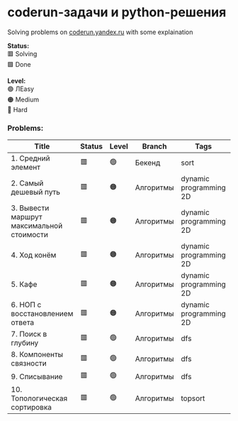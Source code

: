 # coderun-задачи и python-решения
Solving problems on [coderun.yandex.ru](https://coderun.yandex.ru/) with some explaination

**Status:** <br>
🟥 Solving <br>
🟩 Done <br>

**Level:** <br>
🟢 ЛEasy <br>
🟠 Medium <br>
🔴 Hard <br>

### Problems:

| Title                                     | Status | Level   | Branch      | Tags                   | Link                   |
|-------------------------------------------|--------|---------|-------------|------------------------|------------------------|
| 1. Средний элемент                        | 🟥     | 🟢      | Бекенд      | sort                   | <a href="https://github.com/evsmol/yandex_coderun_solutions/blob/main/backend/1.py">Перейти</a> |
| 2. Самый дешевый путь                     | 🟥     | 🟠      | Алгоритмы   | dynamic programming 2D | Перейти                |
| 3. Вывести маршрут максимальной стоимости | 🟥     | 🟠      | Алгоритмы   | dynamic programming 2D | Перейти                |
| 4. Ход конём                              | 🟥     | 🟠      | Алгоритмы   | dynamic programming 2D | Перейти                |
| 5. Кафе                                   | 🟥     | 🟠      | Алгоритмы   | dynamic programming 2D | Перейти                |
| 6. НОП с восстановлением ответа           | 🟥     | 🟠      | Алгоритмы   | dynamic programming 2D | Перейти                |
| 7. Поиск в глубину                        | 🟥     | 🟢      | Алгоритмы   | dfs                    | Перейти                |
| 8. Компоненты связности                   | 🟥     | 🟢      | Алгоритмы   | dfs                    | Перейти                |
| 9. Списывание                             | 🟥     | 🟢      | Алгоритмы   | dfs                    | Перейти                |
| 10. Топологическая сортировка             | 🟥     | 🟢      | Алгоритмы   | topsort                | Перейти                | 
